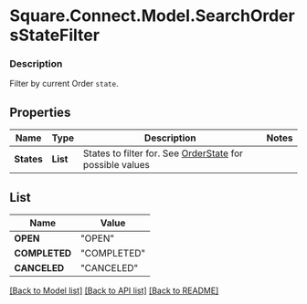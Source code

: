 # Square.Connect.Model.SearchOrdersStateFilter

### Description

Filter by current Order `state`.

## Properties

Name | Type | Description | Notes
------------ | ------------- | ------------- | -------------
**States** | **List<StatesEnum>** | States to filter for. See [OrderState](#type-orderstate) for possible values | 


## List<StatesEnum>

Name | Value
------------ | -------------
**OPEN** | "OPEN"
**COMPLETED** | "COMPLETED"
**CANCELED** | "CANCELED"



[[Back to Model list]](../README.md#documentation-for-models) [[Back to API list]](../README.md#documentation-for-api-endpoints) [[Back to README]](../README.md)

